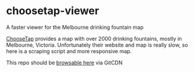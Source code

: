 # choosetap-viewer
A faster viewer for the Melbourne drinking fountain map

[ChooseTap](https://choosetap.com.au/tap-finder) provides a map with over 2000 drinking fountains, mostly in Melbourne, Victoria.
Unfortunately their website and map is really slow, so here is a scraping script and more responsive map.

This repo should be [browsable here](https://gitcdn.link/repo/brdrcol/choosetap-viewer/master/index.html) via GitCDN
